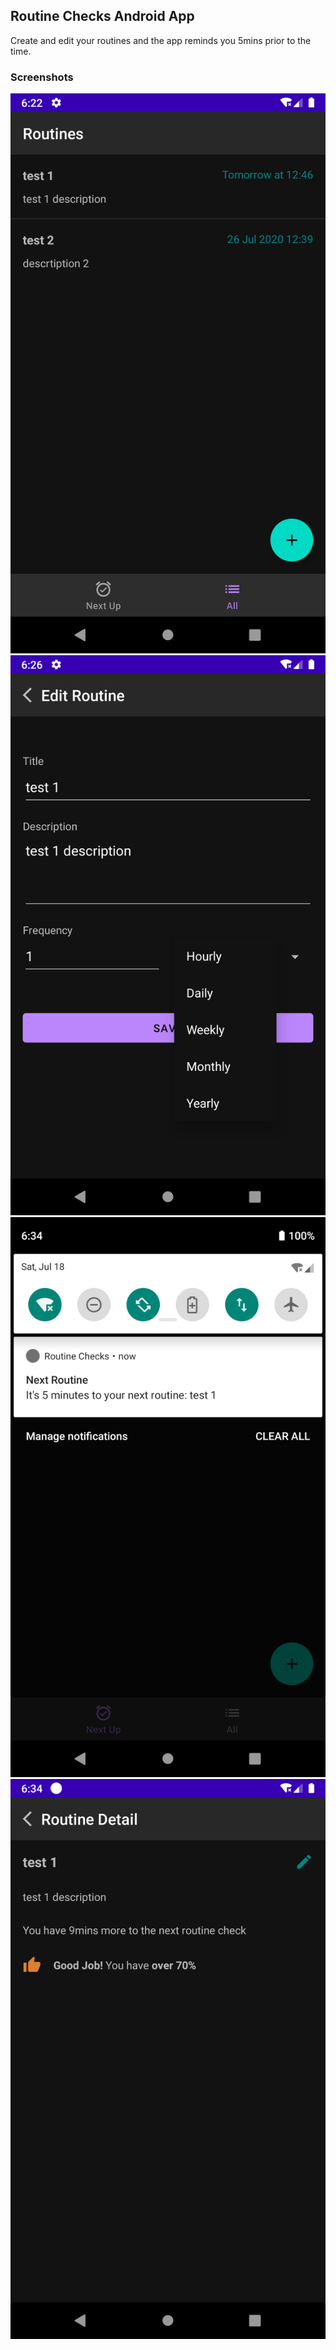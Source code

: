 ## Routine Checks Android App
Create and edit your routines and the app reminds you 5mins prior to the time.

### Screenshots
![All Routines](./art/Screenshot_1595092973.png)
![Add/Edit](./art/Screenshot_1595093218.png)
![Notification](./art/Screenshot_1595093666.png)
![Routine Detail](./art/Screenshot_1595093694.png)